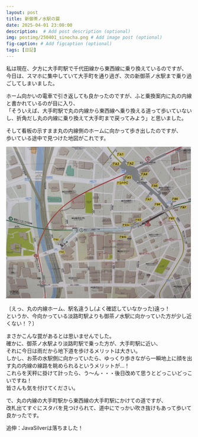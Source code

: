```yaml
---
layout: post
title: 新御茶ノ水駅の罠
date: 2025-04-01 23:00:00
description:  # Add post description (optional)
img: postimg/250401_sinocha.png # Add image post (optional)
fig-caption: # Add figcaption (optional)
tags: [日記]
---
```


私は現在、夕方に大手町駅で千代田線から東西線に乗り換えているのですが、<br>
今日は、スマホに集中していて大手町を通り過ぎ、次の新御茶ノ水駅まで乗り過ごしてしまいました。

ホーム向かいの電車で引き返しても良かったのですが、ふと乗換案内に丸の内線と書かれているのが目に入り、<br>
「そういえば、大手町駅で丸の内線から東西線へ乗り換える道って歩いていないし、折角だし丸の内線に乗り換えて大手町まで戻ってみよう」と思いました。

そして看板の示すまま丸の内線側のホームに向かって歩き出したのですが、<br>
歩いている途中で見つけた地図がこれです。

<img src="../assets/img/postimg/250401_sinocha-2.png" alt="新御茶ノ水地下看板" style="width: 500px; height: auto;"><br>

〔えっ、丸の内線ホーム、駅名違うし(よく確認していなかった)遠っ！<br>
というか、今向かっている淡路町駅よりも御茶ノ水駅に向かっていた方が少し近くない！？〕

まさかこんな罠があるとは思いませんでした。<br>
確かに、御茶ノ水駅より淡路町駅で乗った方が、大手町駅に近い、<br>
それに今日は雨だから地下道を歩けるメリットは大きい。<br>
しかし、お茶の水駅側に向かっていたら、ゆっくり歩きながら一瞬地上に顔を出す丸の内線の線路を眺められるというメリットが…！<br>
これらを天秤に掛けて計ったら、う～ん・・・後日改めて思うとどっこいどっこいですね！<br>
皆さんも気を付けてください。

で、丸の内線の大手町駅から東西線の大手町駅にかけての道ですが、<br>
改札出てすぐにスタバを見つけられて、道中にでっかい吹き抜けもあって歩いて良かったです。


追伸：JavaSilverは落ちました！
